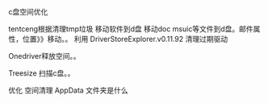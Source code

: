 c盘空间优化

tentceng根据清理tmp垃圾
移动软件到d盘
移动doc msuic等文件到d盘。邮件属性，位置》》移动。。
利用 DriverStoreExplorer.v0.11.92 清理过期驱动

Onedriver释放空间。。

Treesize 扫描c盘。。

优化
空间清理  AppData 文件夹是什么
